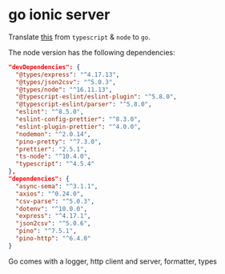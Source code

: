 # go ionic server

Translate [this](https://github.com/gsrai/Ionic) from `typescript` & `node` to `go`.

The node version has the following dependencies:

```json
"devDependencies": {
  "@types/express": "^4.17.13",
  "@types/json2csv": "^5.0.3",
  "@types/node": "^16.11.13",
  "@typescript-eslint/eslint-plugin": "^5.8.0",
  "@typescript-eslint/parser": "^5.8.0",
  "eslint": "^8.5.0",
  "eslint-config-prettier": "^8.3.0",
  "eslint-plugin-prettier": "^4.0.0",
  "nodemon": "^2.0.14",
  "pino-pretty": "^7.3.0",
  "prettier": "2.5.1",
  "ts-node": "^10.4.0",
  "typescript": "^4.5.4"
},
"dependencies": {
  "async-sema": "^3.1.1",
  "axios": "^0.24.0",
  "csv-parse": "^5.0.3",
  "dotenv": "^10.0.0",
  "express": "^4.17.1",
  "json2csv": "^5.0.6",
  "pino": "^7.5.1",
  "pino-http": "^6.4.0"
}
```

Go comes with a logger, http client and server, formatter, types
